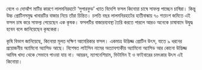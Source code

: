 বেলে ও দোআঁশ মাটির কারণে লালমনিরহাটে ‘সুপারফুড’ খ্যাত বিদেশি ফসল কিনোয়া চাষে সাফল্য পাচ্ছেন চাষিরা। কিন্তু উচ্চ প্রোটিনসমৃদ্ধ খাবারটির বাজার নিয়ে তাঁরা চিন্তিত। চলতি বছর লালমনিরহাটের হাতীবান্ধায় ৭০ শতাংশ জমিতে এই ফসল চাষ করে সাফল্য পেয়েছেন এক কৃষক। ফসলটির বাজারব্যবস্থা তৈরি করতে পারলে আরও অনেকে চাষাবাদে উদ্বুদ্ধ হবেন বলে জানিয়েছেন কৃষকেরা।

কৃষি বিভাগ জানিয়েছে, কিনোয়া মূলত দক্ষিণ আমেরিকার ফসল। একমাত্র উদ্ভিজ্জ প্রোটিন উৎস, যাতে ৯ ধরনের প্রয়োজনীয় অ্যামিনো অ্যাসিড আছে। বিশেষত লাইসিন নামের অত্যাবশ্যকীয় অ্যামিনো অ্যাসিড আর কোনো উদ্ভিজ্জ আমিষ খাদ্য থেকে সেভাবে পাওয়া যায় না। আয়রন, ম্যাগনেশিয়াম, ভিটামিন ই ও ফাইবারের চমৎকার উৎস এই কিনোয়া।
